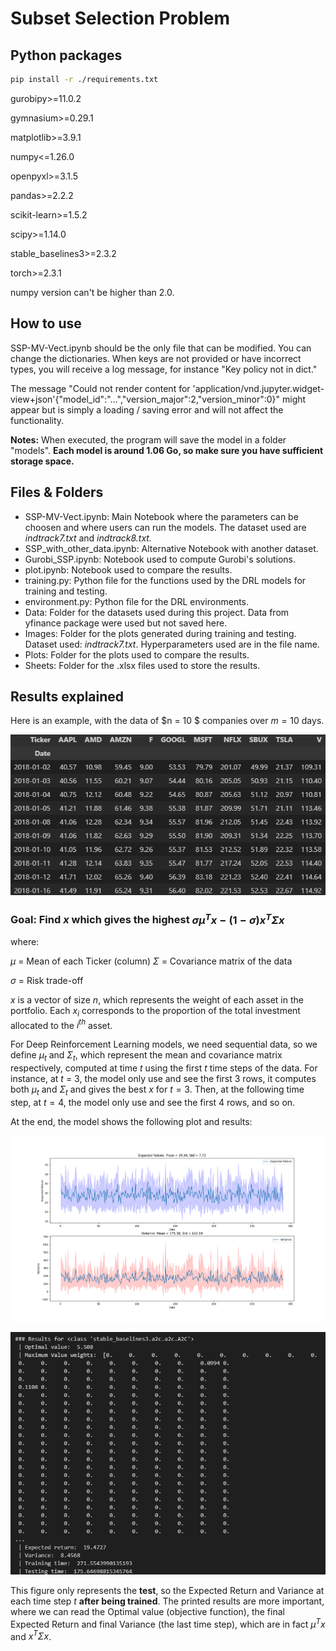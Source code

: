 # Subset Selection Problem

## Python packages

```bash
pip install -r ./requirements.txt
```

gurobipy>=11.0.2

gymnasium>=0.29.1

matplotlib>=3.9.1

numpy<=1.26.0

openpyxl>=3.1.5

pandas>=2.2.2

scikit-learn>=1.5.2

scipy>=1.14.0

stable_baselines3>=2.3.2

torch>=2.3.1

numpy version can't be higher than 2.0.


## How to use

SSP-MV-Vect.ipynb should be the only file that can be modified. You can change the dictionaries. When keys are not provided or have incorrect types, you will receive a log message, for instance "Key policy not in dict."

The message "Could not render content for 'application/vnd.jupyter.widget-view+json'{"model_id":"...","version_major":2,"version_minor":0}" might appear but is simply a loading / saving error and will not affect the functionality.

**Notes:** When executed, the program will save the model in a folder "models". **Each model is around 1.06 Go, so make sure you have sufficient storage space.**

## Files & Folders

* SSP-MV-Vect.ipynb: Main Notebook where the parameters can be choosen and where users can run the models. The dataset used are *indtrack7.txt* and *indtrack8.txt.*
* SSP_with_other_data.ipynb: Alternative Notebook with another dataset.
* Gurobi_SSP.ipynb: Notebook used to compute Gurobi's solutions.
* plot.ipynb: Notebook used to compare the results.
* training.py: Python file for the functions used by the DRL models for training and testing.
* environment.py: Python file for the DRL environments.
* Data: Folder for the datasets used during this project. Data from yfinance package were used but not saved here.
* Images: Folder for the plots generated during training and testing. Dataset used: *indtrack7.txt*. Hyperparameters used are in the file name.
* Plots: Folder for the plots used to compare the results.
* Sheets: Folder for the .xlsx files used to store the results.

## Results explained

Here is an example, with the data of $n = 10 $ companies over $m = 10$ days.

![data](image/readme/1.png)

### Goal: Find $x$ which gives the highest $\sigma \mu^T x - ( 1 - \sigma) x^T \Sigma x$

where: 

$\mu$ = Mean of each Ticker (column)
$\Sigma$ = Covariance matrix of the data

$\sigma$ = Risk trade-off

$x$ is a vector of size $n$, which represents the weight of each asset in the portfolio. Each $x_i$ corresponds to the proportion of the total investment allocated to the $i^{th}$ asset.


For Deep Reinforcement Learning models, we need sequential data, so we define $\mu_t$ and $\Sigma_t$, which represent the mean and covariance matrix respectively, computed at time $t$ using the first $t$ time steps of the data. For instance, at $t$ = 3, the model only use and see the first $3$ rows, it computes both $\mu_t$ and $\Sigma_t$ and gives the best $x$ for $t = 3$. Then, at the following time step, at $t=4$, the model only use and see the first $4$ rows, and so on.



At the end, the model shows the following plot and results:

![Plot](Images\A2C_ws291_init-1_rnnTrue_rdTrue_ccmcontribution_cc10_shFalse_lr1e-06_netarch16_16.png)

![results](image/readme/2.png)



This figure only represents the **test**, so the Expected Return and Variance at each time step $t$ **after being trained**. The printed results are more important, where we can read the Optimal value (objective function), the final Expected Return and final Variance (the last time step), which are in fact $\mu^T x$ and $x^T \Sigma x$.
